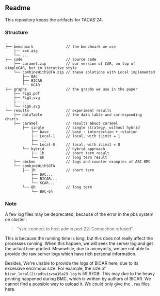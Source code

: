 ## Readme

This repository keeps the artifacts for TACAS'24.

### Structure

```
.
├── benchmark 				// the benchmark we use
    ├── xxx.aig
    └── ...
├── code 					// source code 
    ├── caramel.zip			// our version of CAR, on top of simpleCAR, but in iterative style
    └── combineWithSOTA.zip // these solutions with Local implemented
        ├── BAC
        ├── BICAR
        └── KCAR
├── graphs					// the graphs we use in the paper
    ├── Fig1.pdf
    ├── Fig1.svg
    ├── ...
    └── Fig6.svg
└── results					// experiment results
    ├── dataTable			// the data table and corresponding charts.
    ├── caramel				// results about caramel
        ├── single 			// single strategy, without hybrid
        	├── base		// base : intersection + rotation
            ├── Local-1		// local, with iLimit = 1
            ├── ...
            └── Local-8		// local, with iLimit = 8
        └── hybrid			// hybrid approach
			├── 1h			// short term result
    		└── 6h			// long term result
    ├── abcbmc				// logs and counter examples of ABC-BMC
    └── combineWithSOTA		
    	├── 1h				// short term
            ├── BAC...
            ├── BICAR...
            └── KCAR...
        └── 6h				// long term
        	└── BAC-6h
```

### Note

A few log files may be deprecated, because of the error in the pbs system on cluster :

> "ssh: connect to host admin port 22: Connection refused".

This is because the running time is long, but this does not really affect the processes running. When this happen, we will seek the server log and get the actual time printed. Meanwhile, due to anonymity, we are not able to provide the raw server logs which have rich personal information.


Besides, We're unable to provide the logs of BICAR here, due to its excessive enormous size.
For example, the size of `bicar_local(2)/pdtvisvsa16a29.log` is 59.97GB.  This may due to the heavy printing happened during BMC, which is written by authors of BICAR. We cannot find a possible way to upload it. We could only give the `.res` files here.